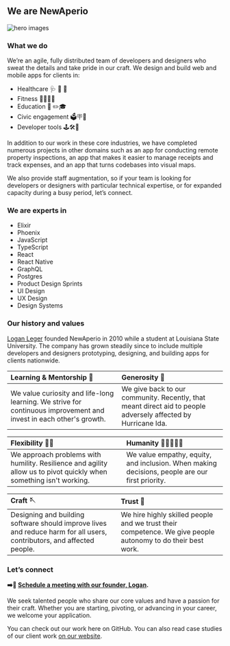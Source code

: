 ## We are NewAperio

![hero images](https://user-images.githubusercontent.com/1529366/173092313-2938e23d-8e4b-4d93-87f8-c827d38c4002.png)

### What we do

We’re an agile, fully distributed team of developers and designers who sweat the details and take pride in our craft. We design and build web and mobile apps for clients in:

- Healthcare 🩺 🏥 💊
- Fitness 👟🥦🏋🏽
- Education 🏫 ✏️🎓
- Civic engagement 🗳️🪧📣
- Developer tools 🕹️🛠️🤖

In addition to our work in these core industries, we have completed numerous projects in other domains such as an app for conducting remote property inspections, an app that makes it easier to manage receipts and track expenses, and an app that turns codebases into visual maps.

We also provide staff augmentation, so if your team is looking for developers or designers with particular technical expertise, or for expanded capacity during a busy period, let’s connect.

### We are experts in

- Elixir
- Phoenix
- JavaScript
- TypeScript
- React
- React Native
- GraphQL
- Postgres
- Product Design Sprints
- UI Design 
- UX Design
- Design Systems

### Our history and values

[Logan Leger](https://github.com/lleger) founded NewAperio in 2010 while a student at Louisiana State University. The company has grown steadily since to include multiple developers and designers prototyping, designing, and building apps for clients nationwide. 

| Learning & Mentorship 📖 | Generosity 🎪 |
| :--- | :--- |
| We value curiosity and life-long learning. We strive for continuous improvement and invest in each other's growth. | We give back to our community. Recently, that meant direct aid to people adversely affected by Hurricane Ida. |

| Flexibility 🤸🏾 | Humanity 🧑🏼‍🤝‍🧑🏻 |
| :--- | :--- |
| We approach problems with humility. Resilience and agility allow us to pivot quickly when something isn't working. | We value empathy, equity, and inclusion. When making decisions, people are our first priority. |

| Craft 🪡 | Trust 🧠 |
| :--- | :--- |
| Designing and building software should improve lives and reduce harm for all users, contributors, and affected people. | We hire highly skilled people and we trust their competence. We give people autonomy to do their best work.

### Let’s connect

**➡️📆 [Schedule a meeting with our founder, Logan](https://savvycal.com/logan/chat).**

We seek talented people who share our core values and have a passion for their craft. Whether you are starting, pivoting, or advancing in your career, we welcome your application. 

You can check out our work here on GitHub. You can also read case studies of our client work [on our website](https://newaperio.com/work).
